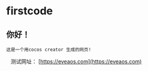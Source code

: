 # firstcode

  ## 你好！

    这是一个用cocos creator 生成的网页!  

    测试网址： [https://eveaos.com](https://eveaos.com)


